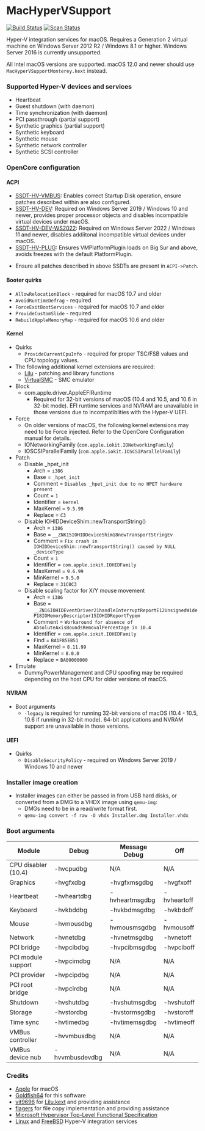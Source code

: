 MacHyperVSupport
================

[![Build Status](https://github.com/acidanthera/MacHyperVSupport/workflows/CI/badge.svg?branch=master)](https://github.com/acidanthera/MacHyperVSupport/actions) [![Scan Status](https://scan.coverity.com/projects/23212/badge.svg?flat=1)](https://scan.coverity.com/projects/23212)

Hyper-V integration services for macOS. Requires a Generation 2 virtual machine on Windows Server 2012 R2 / Windows 8.1 or higher. Windows Server 2016 is currently unsupported.

All Intel macOS versions are supported. macOS 12.0 and newer should use `MacHyperVSupportMonterey.kext` instead.

### Supported Hyper-V devices and services
- Heartbeat
- Guest shutdown (with daemon)
- Time synchronization (with daemon)
- PCI passthrough (partial support)
- Synthetic graphics (partial support)
- Synthetic keyboard
- Synthetic mouse
- Synthetic network controller
- Synthetic SCSI controller

### OpenCore configuration
#### ACPI
- [SSDT-HV-VMBUS](https://github.com/acidanthera/OpenCorePkg/blob/master/Docs/AcpiSamples/Source/SSDT-HV-VMBUS.dsl): Enables correct Startup Disk operation, ensure patches described within are also configured.
- [SSDT-HV-DEV](https://github.com/acidanthera/OpenCorePkg/blob/master/Docs/AcpiSamples/Source/SSDT-HV-DEV.dsl): Required on Windows Server 2019 / Windows 10 and newer, provides proper processor objects and disables incompatible virtual devices under macOS.
- [SSDT-HV-DEV-WS2022](https://github.com/acidanthera/OpenCorePkg/blob/master/Docs/AcpiSamples/Source/SSDT-HV-DEV-WS2022.dsl): Required on Windows Server 2022 / Windows 11 and newer, disables addiitonal incompatible virtual devices under macOS.
- [SSDT-HV-PLUG](https://github.com/acidanthera/OpenCorePkg/blob/master/Docs/AcpiSamples/Source/SSDT-HV-PLUG.dsl): Ensures VMPlatformPlugin loads on Big Sur and above, avoids freezes with the default PlatformPlugin.
* Ensure all patches described in above SSDTs are present in `ACPI->Patch`.

#### Booter quirks
- `AllowRelocationBlock` - required for macOS 10.7 and older
- `AvoidRuntimeDefrag` - required
- `ForceExitBootServices` - required for macOS 10.7 and older
- `ProvideCustomSlide` - required
- `RebuildAppleMemoryMap` - required for macOS 10.6 and older

#### Kernel
- Quirks
  - `ProvideCurrentCpuInfo` - required for proper TSC/FSB values and CPU topology values.
- The following additional kernel extensions are required:
  - [Lilu](https://github.com/acidanthera/Lilu) - patching and library functions
  - [VirtualSMC](https://github.com/acidanthera/VirtualSMC) - SMC emulator
- Block
  - com.apple.driver.AppleEFIRuntime
    - Required for 32-bit versions of macOS (10.4 and 10.5, and 10.6 in 32-bit mode). EFI runtime services and NVRAM are unavailable in those versions due to incompatiblities with the Hyper-V UEFI.
- Force
  - On older versions of macOS, the following kernel extensions may need to be Force injected. Refer to the OpenCore Configuration manual for details.
  - IONetworkingFamily (`com.apple.iokit.IONetworkingFamily`)
  - IOSCSIParallelFamily (`com.apple.iokit.IOSCSIParallelFamily`)
- Patch
  - Disable _hpet_init
    - Arch = `i386`
    - Base = `_hpet_init`
    - Comment = `Disables _hpet_init due to no HPET hardware present`
    - Count = `1`
    - Identifier = `kernel`
    - MaxKernel = `9.5.99`
    - Replace = `C3`
  - Disable IOHIDDeviceShim::newTransportString()
    - Arch = `i386`
    - Base = `__ZNK15IOHIDDeviceShim18newTransportStringEv`
    - Comment = `Fix crash in IOHIDDeviceShim::newTransportString() caused by NULL _deviceType`
    - Count = `1`
    - Identifier = `com.apple.iokit.IOHIDFamily`
    - MaxKernel = `9.6.99`
    - MinKernel = `9.5.0`
    - Replace = `31C0C3`
  - Disable scaling factor for X/Y mouse movement
    - Arch = `i386`
    - Base = `__ZN16IOHIDEventDriver21handleInterruptReportE12UnsignedWideP18IOMemoryDescriptor15IOHIDReportTypem`
    - Comment = `Workaround for absence of AbsoluteAxisBoundsRemovalPercentage in 10.4`
    - Identifier = `com.apple.iokit.IOHIDFamily`
    - Find = `BA1F85EB51`
    - MaxKernel = `8.11.99`
    - MinKernel = `8.0.0`
    - Replace = `BA00000000`
- Emulate
  - DummyPowerManagement and CPU spoofing may be required depending on the host CPU for older versions of macOS.

#### NVRAM
- Boot arguments
  - `-legacy` is required for running 32-bit versions of macOS (10.4 - 10.5, 10.6 if running in 32-bit mode). 64-bit applications and NVRAM support are unavailable in those versions.

#### UEFI
- Quirks
  - `DisableSecurityPolicy` - required on Windows Server 2019 / Windows 10 and newer

### Installer image creation
- Installer images can either be passed in from USB hard disks, or converted from a DMG to a VHDX image using `qemu-img`:
  - DMGs need to be in a read/write format first.
  - `qemu-img convert -f raw -O vhdx Installer.dmg Installer.vhdx`

### Boot arguments
| Module              | Debug            | Message Debug     | Off               |
|---------------------|------------------|-------------------|-------------------|
| CPU disabler (10.4) | -hvcpudbg        | N/A               | N/A               |
| Graphics            | -hvgfxdbg        | -hvgfxmsgdbg      | -hvgfxoff         |
| Heartbeat           | -hvheartdbg      | -hvheartmsgdbg    | -hvheartoff       |
| Keyboard            | -hvkbddbg        | -hvkbdmsgdbg      | -hvkbdoff         |
| Mouse               | -hvmousdbg       | -hvmousmsgdbg     | -hvmousoff        |
| Network             | -hvnetdbg        | -hvnetmsgdbg      | -hvnetoff         |
| PCI bridge          | -hvpcibdbg       | -hvpcibmsgdbg     | -hvpciboff        |
| PCI module support  | -hvpcimdbg       | N/A               | N/A               |
| PCI provider        | -hvpcipdbg       | N/A               | N/A               |
| PCI root bridge     | -hvpcirdbg       | N/A               | N/A               |
| Shutdown            | -hvshutdbg       | -hvshutmsgdbg     | -hvshutoff        |
| Storage             | -hvstordbg       | -hvstormsgdbg     | -hvstoroff        |
| Time sync           | -hvtimedbg       | -hvtimemsgdbg     | -hvtimeoff        |
| VMBus controller    | -hvvmbusdbg      | N/A               | N/A               |
| VMBus device nub    | -hvvmbusdevdbg   | N/A               | N/A               |

### Credits
- [Apple](https://www.apple.com) for macOS
- [Goldfish64](https://github.com/Goldfish64) for this software
- [vit9696](https://github.com/vit9696) for [Lilu.kext](https://github.com/acidanthera/Lilu) and providing assistance
- [flagers](https://github.com/flagersgit) for file copy implementation and providing assistance
- [Microsoft Hypervisor Top-Level Functional Specification](https://learn.microsoft.com/en-us/virtualization/hyper-v-on-windows/reference/tlfs)
- [Linux](https://github.com/torvalds/linux/tree/master/drivers/hv) and [FreeBSD](https://github.com/freebsd/freebsd-src/tree/main/sys/dev/hyperv) Hyper-V integration services
